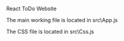 React ToDo Website


The main working file is located in src\App.js

The CSS file is located in src\Css.js
